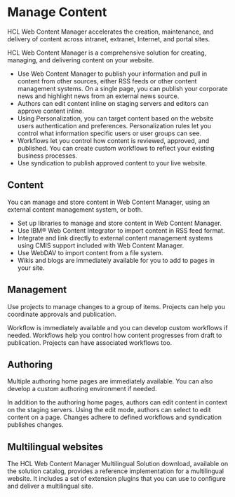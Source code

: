 # Manage Content

HCL Web Content Manager accelerates the creation, maintenance, and delivery of content across intranet, extranet, Internet, and portal sites.

HCL Web Content Manager is a comprehensive solution for creating, managing, and delivering content on your website.

-   Use Web Content Manager to publish your information and pull in content from other sources, either RSS feeds or other content management systems. On a single page, you can publish your corporate news and highlight news from an external news source.
-   Authors can edit content inline on staging servers and editors can approve content inline.
-   Using Personalization, you can target content based on the website users authentication and preferences. Personalization rules let you control what information specific users or user groups can see.
-   Workflows let you control how content is reviewed, approved, and published. You can create custom workflows to reflect your existing business processes.
-   Use syndication to publish approved content to your live website.

## Content

You can manage and store content in Web Content Manager, using an external content management system, or both.

-   Set up libraries to manage and store content in Web Content Manager.
-   Use IBM® Web Content Integrator to import content in RSS feed format.
-   Integrate and link directly to external content management systems using CMIS support included with Web Content Manager.
-   Use WebDAV to import content from a file system.
-   Wikis and blogs are immediately available for you to add to pages in your site.

## Management

Use projects to manage changes to a group of items. Projects can help you coordinate approvals and publication.

Workflow is immediately available and you can develop custom workflows if needed. Workflows help you control how content progresses from draft to publication. Projects can have associated workflows too.

## Authoring

Multiple authoring home pages are immediately available. You can also develop a custom authoring environment if needed.

In addition to the authoring home pages, authors can edit content in context on the staging servers. Using the edit mode, authors can select to edit content on a page. Changes adhere to defined workflows and syndication publishes changes.

## Multilingual websites

The HCL Web Content Manager Multilingual Solution download, available on the solution catalog, provides a reference implementation for a multilingual website. It includes a set of extension plugins that you can use to configure and deliver a multilingual site.


